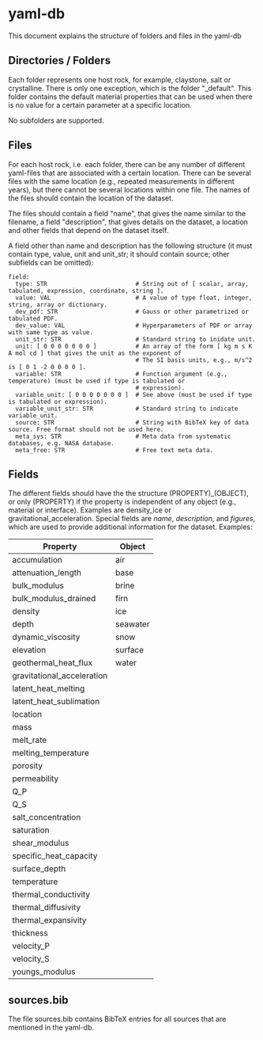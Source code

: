 # yaml-db
This document explains the structure of folders and files in the yaml-db

## Directories / Folders
Each folder represents one host rock, for example, claystone, salt or crystalline. There is only one exception, which is 
the folder "_default". This folder contains the default material properties that can be used when there is no value for
a certain parameter at a specific location.

No subfolders are supported.

## Files
For each host rock, i.e. each folder, there can be any number of different yaml-files that are associated with a 
certain location. There can be several files with the same location (e.g., repeated measurements in different years), 
but there cannot be several locations within one file.
The names of the files should contain the location of the dataset.

The files should contain a field "name", that gives the name similar to the filename, a field "description", that gives details on the dataset, a location and other fields that 
depend on the dataset itself.

A field other than name and description has the following structure (it must contain type, value, unit and unit_str; it 
should contain source; other subfields can be omitted):

```
field:
  type: STR                         # String out of [ scalar, array, tabulated, expression, coordinate, string ].
  value: VAL                        # A value of type float, integer, string, array or dictionary.
  dev_pdf: STR                      # Gauss or other parametrized or tabulated PDF.
  dev_value: VAL                    # Hyperparameters of PDF or array with same type as value.
  unit_str: STR                     # Standard string to inidate unit.
  unit: [ 0 0 0 0 0 0 0 ]           # An array of the form [ kg m s K A mol cd ] that gives the unit as the exponent of  
                                    # The SI basis units, e.g., m/s^2 is [ 0 1 -2 0 0 0 0 ].
  variable: STR                     # Function argument (e.g., temperature) (must be used if type is tabulated or 
                                    # expression).
  variable_unit: [ 0 0 0 0 0 0 0 ]  # See above (must be used if type is tabulated or expression).
  variable_unit_str: STR            # Standard string to indicate variable_unit.
  source: STR                       # String with BibTeX key of data source. Free format should not be used here.
  meta_sys: STR                     # Meta data from systematic databases, e.g. NASA database.
  meta_free: STR                    # Free text meta data.
```

## Fields

The different fields should have the the structure (PROPERTY)_(OBJECT), or only (PROPERTY) if the property is 
independent of any object (e.g., material or interface). Examples are density_ice or gravitational_acceleration.
Special fields are _name_, _description_, and _figures_, which are used to provide additional information for the 
dataset. Examples:

| Property                   | Object   |
|----------------------------|----------|
| accumulation               | air      |
| attenuation_length         | base     |
| bulk_modulus               | brine    |
| bulk_modulus_drained       | firn     |
| density                    | ice      |
| depth                      | seawater |
| dynamic_viscosity          | snow     |
| elevation                  | surface  |
| geothermal_heat_flux       | water    |
| gravitational_acceleration |          |
| latent_heat_melting        |          |
| latent_heat_sublimation    |          |
| location                   |          |
| mass                       |          |
| melt_rate                  |          |
| melting_temperature        |          |
| porosity                   |          |
| permeability               |          |
| Q_P                        |          |
| Q_S                        |          |
| salt_concentration         |          |
| saturation                 |          |
| shear_modulus              |          |
| specific_heat_capacity     |          |
| surface_depth              |          |
| temperature                |          |
| thermal_conductivity       |          |
| thermal_diffusivity        |          |
| thermal_expansivity        |          |
| thickness                  |          |
| velocity_P                 |          |
| velocity_S                 |          |
| youngs_modulus             |          |

## sources.bib
The file sources.bib contains BibTeX entries for all sources that are mentioned in the yaml-db.